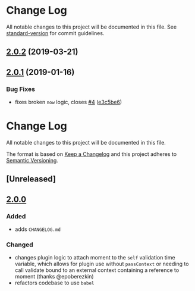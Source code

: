 # Change Log

All notable changes to this project will be documented in this file. See [standard-version](https://github.com/conventional-changelog/standard-version) for commit guidelines.

<a name="2.0.2"></a>
## [2.0.2](https://github.com/cludden/ajv-moment/compare/v2.0.1...v2.0.2) (2019-03-21)



<a name="2.0.1"></a>
## [2.0.1](https://github.com/cludden/ajv-moment/compare/v2.0.0...v2.0.1) (2019-01-16)


### Bug Fixes

* fixes broken `now` logic, closes [#4](https://github.com/cludden/ajv-moment/issues/4) ([e3c5be6](https://github.com/cludden/ajv-moment/commit/e3c5be6))



# Change Log
All notable changes to this project will be documented in this file.

The format is based on [Keep a Changelog](http://keepachangelog.com/)
and this project adheres to [Semantic Versioning](http://semver.org/).

## [Unreleased]

## [2.0.0]

### Added
- adds `CHANGELOG.md`

### Changed
- changes plugin logic to attach moment to the `self` validation time variable, which allows for plugin use without `passContext` or needing to call validate bound to an external context containing a reference to moment (thanks @epoberezkin)
- refactors codebase to use `babel`

[2.0.0]: https://github.com/GaiamTV/gaia-core-api/compare/v1.0.1...v2.0.0
